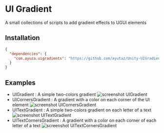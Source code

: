 # UI Gradient

A small collections of scripts to add gradient effects to UGUI elements

## Installation

```json
{
  "dependencies": {
    "com.ayuza.uigradients": "https://github.com/ayutaz/Unity-UIGradient.git#1.0.1"
  }
}
```

## Examples

- UIGradient : A simple two-colors gradient
  ![screenshot UIGradient](https://azixmcaze.github.io/Unity-UIGradient/screenshot1.png)
- UICornersGradient : A gradient with a color on each corner of the UI element
  ![screenshot UICornersGradient](https://azixmcaze.github.io/Unity-UIGradient/screenshot2.png)
- UITextGradient : A simple two-colors gradient on each letter of a text
  ![screenshot UITextGradient](https://azixmcaze.github.io/Unity-UIGradient/screenshot3.png)
- UITextCornersGradient : A gradient with a color on each corner of each letter of a text
  ![screenshot UITextCornersGradient](https://azixmcaze.github.io/Unity-UIGradient/screenshot4.png)
